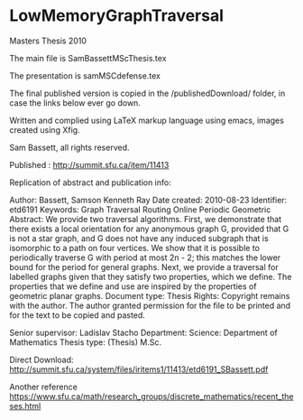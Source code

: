 # LowMemoryGraphTraversal
Masters Thesis 2010


The main file is SamBassettMScThesis.tex

The presentation is samMSCdefense.tex

The final published version is copied in the /publishedDownload/ folder, in case the links below ever go down.  

Written and complied using LaTeX markup language using emacs, images created using Xfig.

Sam Bassett, all rights reserved.  

Published : http://summit.sfu.ca/item/11413  

Replication of abstract and publication info: 

Author: Bassett, Samson Kenneth Ray
Date created: 2010-08-23
Identifier: etd6191
Keywords: Graph Traversal Routing Online Periodic Geometric
Abstract: 
We provide two traversal algorithms. First, we demonstrate that there exists a local orientation for any anonymous graph G, provided that G is not a star graph, and G does not have any induced subgraph that is isomorphic to a path on four vertices. We show that it is possible to periodically traverse G with period at most 2n - 2; this matches the lower bound for the period for general graphs. Next, we provide a traversal for labelled graphs given that they satisfy two properties, which we define. The properties that we define and use are inspired by the properties of geometric planar graphs.
Document type: Thesis
Rights: Copyright remains with the author. The author granted permission for the file to be printed and for the text to be copied and pasted.

Senior supervisor: Ladislav Stacho
Department: Science: Department of Mathematics
Thesis type: (Thesis) M.Sc.

Direct Download: http://summit.sfu.ca/system/files/iritems1/11413/etd6191_SBassett.pdf

Another reference https://www.sfu.ca/math/research_groups/discrete_mathematics/recent_theses.html


